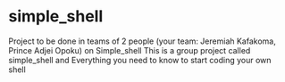 # simple_shell
 Project to be done in teams of 2 people (your team: Jeremiah Kafakoma, Prince Adjei Opoku) on Simple_shell
This is a group project called simple_shell and Everything you need to know to start coding your own shell
